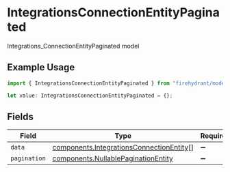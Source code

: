 # IntegrationsConnectionEntityPaginated

Integrations_ConnectionEntityPaginated model

## Example Usage

```typescript
import { IntegrationsConnectionEntityPaginated } from "firehydrant/models/components";

let value: IntegrationsConnectionEntityPaginated = {};
```

## Fields

| Field                                                                                                | Type                                                                                                 | Required                                                                                             | Description                                                                                          |
| ---------------------------------------------------------------------------------------------------- | ---------------------------------------------------------------------------------------------------- | ---------------------------------------------------------------------------------------------------- | ---------------------------------------------------------------------------------------------------- |
| `data`                                                                                               | [components.IntegrationsConnectionEntity](../../models/components/integrationsconnectionentity.md)[] | :heavy_minus_sign:                                                                                   | N/A                                                                                                  |
| `pagination`                                                                                         | [components.NullablePaginationEntity](../../models/components/nullablepaginationentity.md)           | :heavy_minus_sign:                                                                                   | N/A                                                                                                  |